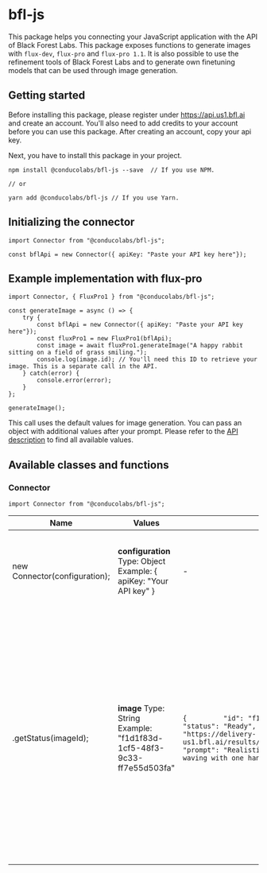 # bfl-js

This package helps you connecting your JavaScript application with the API of Black Forest Labs. This package exposes functions to generate images with `flux-dev`, `flux-pro` and `flux-pro 1.1`. It is also possible to use the refinement tools of Black Forest Labs and to generate own finetuning models that can be used through image generation.

## Getting started

Before installing this package, please register under https://api.us1.bfl.ai and create an account. You'll also need to add credits to your account before you can use this package. After creating an account, copy your api key.

Next, you have to install this package in your project.

```
npm install @conducolabs/bfl-js --save  // If you use NPM.

// or

yarn add @conducolabs/bfl-js // If you use Yarn.
```

## Initializing the connector

```
import Connector from "@conducolabs/bfl-js";

const bflApi = new Connector({ apiKey: "Paste your API key here"});
```

## Example implementation with flux-pro
```
import Connector, { FluxPro1 } from "@conducolabs/bfl-js";

const generateImage = async () => {
    try {
        const bflApi = new Connector({ apiKey: "Paste your API key here"});
        const fluxPro1 = new FluxPro1(bflApi);
        const image = await fluxPro1.generateImage("A happy rabbit sitting on a field of grass smiling.");
        console.log(image.id); // You'll need this ID to retrieve your image. This is a separate call in the API.
    } catch(error) {
        console.error(error);
    }
};

generateImage();
```

This call uses the default values for image generation. You can pass an object with additional values after your prompt. Please refer to the [API description](https://api.us1.bfl.ai/scalar#tag/tasks/POST/v1/flux-pro) to find all available values.

## Available classes and functions

### Connector

`import Connector from "@conducolabs/bfl-js";`

| Name                          | Values                                                                 | Returns                                                                                                                                                                                                                                                                                                                       | Description                                                                                                                                                                                                                                            |
|-------------------------------|------------------------------------------------------------------------|-------------------------------------------------------------------------------------------------------------------------------------------------------------------------------------------------------------------------------------------------------------------------------------------------------------------------------|--------------------------------------------------------------------------------------------------------------------------------------------------------------------------------------------------------------------------------------------------------|
| new Connector(configuration); | **configuration** Type: Object Example: {   apiKey: "Your API key" }   | -                                                                                                                                                                                                                                                                                                                             | This class initializes the connector and is needed for all available models.                                                                                                                                                                           |
| .getStatus(imageId);          | **image** Type: String Example: "f1d1f83d-1cf5-48f3-9c33-ff7e55d503fa" | ```{         "id": "f1d1f83d-1cf5-48f3-9c33-ff7e55d503fa",    "status": "Ready",    "result": {       "sample": "https://delivery-us1.bfl.ai/results/fd01bf81102a42a387b940865409073f/sample.jpeg",       "prompt": "Realistic picture of Commander Con flying in space waving with one hand."    },    "progress": null }``` | This async function retrieves the details of an image generation. If the image has finished processing, it will provide all information to download the image. If the image hasn't finished processing, it will return the progress of the generation. |